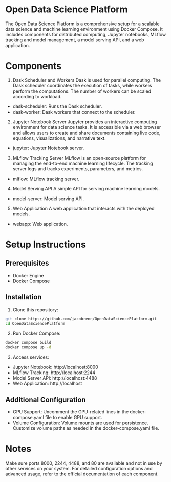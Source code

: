 # Open Data Science Platform
The Open Data Science Platform is a comprehensive setup for a scalable data science and machine learning environment using Docker Compose. It includes components for distributed computing, Jupyter notebooks, MLflow tracking and model management, a model serving API, and a web application.

# Components
1. Dask Scheduler and Workers
Dask is used for parallel computing. The Dask scheduler coordinates the execution of tasks, while workers perform the computations. The number of workers can be scaled according to workload.

- dask-scheduler: Runs the Dask scheduler.
- dask-worker: Dask workers that connect to the scheduler.

2. Jupyter Notebook Server
Jupyter provides an interactive computing environment for data science tasks. It is accessible via a web browser and allows users to create and share documents containing live code, equations, visualizations, and narrative text.

- jupyter: Jupyter Notebook server.

3. MLflow Tracking Server
MLflow is an open-source platform for managing the end-to-end machine learning lifecycle. The tracking server logs and tracks experiments, parameters, and metrics.

- mlflow: MLflow tracking server.

4. Model Serving API
A simple API for serving machine learning models.

- model-server: Model serving API.

5. Web Application
A web application that interacts with the deployed models.

- webapp: Web application.

# Setup Instructions
## Prerequisites
- Docker Engine
- Docker Compose

## Installation
1. Clone this repository:
```bash
git clone https://github.com/jacobrenn/OpenDataSciencePlatform.git
cd OpenDataSciencePlatform
```

2. Run Docker Compose:
```bash
docker compose build
docker compose up -d
```

3. Access services:
- Jupyter Notebook: http://localhost:8000
- MLflow Tracking: http://localhost:2244
- Model Server API: http://localhost:4488
- Web Application: http://localhost

## Additional Configuration
- GPU Support: Uncomment the GPU-related lines in the docker-compose.yaml file to enable GPU support.
- Volume Configuration: Volume mounts are used for persistence. Customize volume paths as needed in the docker-compose.yaml file.

# Notes
Make sure ports 8000, 2244, 4488, and 80 are available and not in use by other services on your system.
For detailed configuration options and advanced usage, refer to the official documentation of each component.